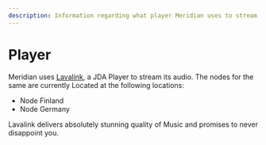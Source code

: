 ```yaml
---
description: Information regarding what player Meridian uses to stream music.
---
```


# Player

Meridian uses [Lavalink](https://github.com/freyacodes/Lavalink), a JDA Player to stream its audio. The nodes for the same are currently Located at the following locations:

* Node Finland
* Node Germany&#x20;

Lavalink delivers absolutely stunning quality of Music and promises to never disappoint you.
